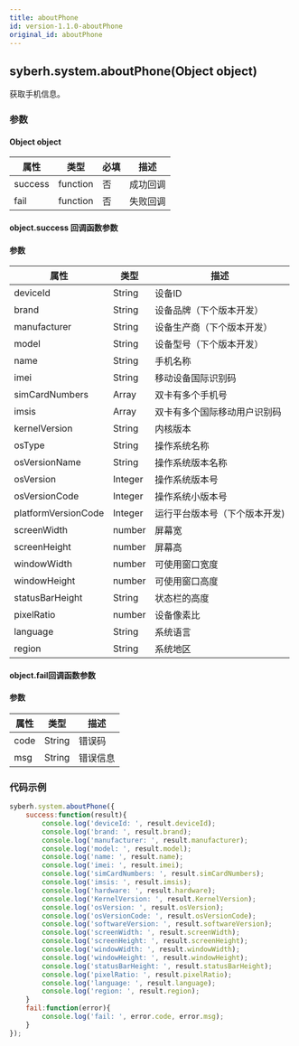 ```yaml
---
title: aboutPhone
id: version-1.1.0-aboutPhone
original_id: aboutPhone
---
```


## syberh.system.aboutPhone(Object object)

获取手机信息。

<!-- 支持`Promise` 使用。 -->

### 参数

#### Object object

| 属性    | 类型     | 必填 | 描述                                                         |
| ------- | -------- | -------- | ------------------------------------------------------------ |
| success | function | 否       | 成功回调                                       |
| fail    | function | 否       | 失败回调                                       |

#### object.success 回调函数参数
#### 参数
| 属性           | 类型    | 描述                                 |
| -------------- | ------  | ------------------------------------ |
| deviceId       | String  | 设备ID                               |
| brand          | String  | 设备品牌（下个版本开发）      |
| manufacturer   | String  | 设备生产商（下个版本开发）    |
| model  	     | String  | 设备型号（下个版本开发）  	 |
| name           | String  | 手机名称                             |
| imei           | String  | 移动设备国际识别码                    |
| simCardNumbers | Array   | 双卡有多个手机号              |
| imsis          | Array   | 双卡有多个国际移动用户识别码  |
| kernelVersion  | String  | 内核版本 |
| osType	     | String  | 操作系统名称 |
| osVersionName	 | String  | 操作系统版本名称|
| osVersion	 | Integer | 操作系统版本号|
| osVersionCode	 | Integer | 操作系统小版本号|
| platformVersionCode	| Integer | 运行平台版本号（下个版本开发)|
| screenWidth    | number  | 屏幕宽 |
| screenHeight   | number  | 屏幕高 |
| windowWidth    | number  | 可使用窗口宽度 |
| windowHeight   | number  | 可使用窗口高度 |
| statusBarHeight| String  | 状态栏的高度 |
| pixelRatio     | number  | 设备像素比|
| language       | String  | 系统语言|
| region     	 | String  | 系统地区|

#### object.fail回调函数参数
#### 参数
| 属性 | 类型   | 描述     |
| ---- | ------ | -------- |
| code | String | 错误码   |
| msg  | String | 错误信息 |


### 代码示例
```js
syberh.system.aboutPhone({
	success:function(result){
        console.log('deviceId: ', result.deviceId);
        console.log('brand: ', result.brand);
        console.log('manufacturer: ', result.manufacturer);
        console.log('model: ', result.model);
        console.log('name: ', result.name);
        console.log('imei: ', result.imei);
        console.log('simCardNumbers: ', result.simCardNumbers);
        console.log('imsis: ', result.imsis);
        console.log('hardware: ', result.hardware);
        console.log('KernelVersion: ', result.KernelVersion);
        console.log('osVersion: ', result.osVersion);
        console.log('osVersionCode: ', result.osVersionCode);
        console.log('softwareVersion: ', result.softwareVersion);
        console.log('screenWidth: ', result.screenWidth);
        console.log('screenHeight: ', result.screenHeight);
        console.log('windowWidth: ', result.windowWidth);
        console.log('windowHeight: ', result.windowHeight);
        console.log('statusBarHeight: ', result.statusBarHeight);
        console.log('pixelRatio: ', result.pixelRatio);
        console.log('language: ', result.language);
        console.log('region: ', result.region);
    }
    fail:function(error){
        console.log('fail: ', error.code, error.msg);
    }
});
```

<!-- #### Promise
```javascript
syberh.system.aboutPhone()
    .then(function(result) {
        console.log('deviceId: ', result.deviceId);
        console.log('brand: ', result.brand);
        console.log('manufacturer: ', result.manufacturer);
        console.log('model: ', result.model);
        console.log('name: ', result.name);
        console.log('imei: ', result.imei);
        console.log('simCardNumbers: ', result.simCardNumbers);
        console.log('imsis: ', result.imsis);
        console.log('hardware: ', result.hardware);
        console.log('KernelVersion: ', result.KernelVersion);
        console.log('osVersion: ', result.osVersion);
        console.log('osVersionCode: ', result.osVersionCode);
        console.log('softwareVersion: ', result.softwareVersion);
        console.log('screenWidth: ', result.screenWidth);
        console.log('screenHeight: ', result.screenHeight);
        console.log('windowWidth: ', result.windowWidth);
        console.log('windowHeight: ', result.windowHeight);
        console.log('statusBarHeight: ', result.statusBarHeight);
        console.log('pixelRatio: ', result.pixelRatio);
        console.log('language: ', result.language);
        console.log('region: ', result.region);
    }).catch(function(error) {
        console.log('fail: ', error.code, error.msg);
    });
``` -->
